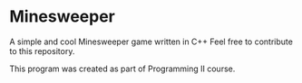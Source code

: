# Minesweeper
A simple and cool Minesweeper game written in C++
Feel free to contribute to this repository.


This program was created as part of Programming II course.
